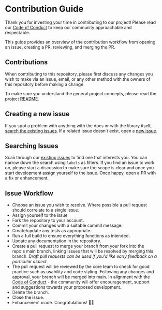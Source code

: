 # Contribution Guide <!-- omit in toc -->

Thank you for investing your time in contributing to our project! Please read our [Code of Conduct](./CODE_OF_CONDUCT.md) to keep our community approachable and respectable.

This guide provides an overview of the contribution workflow from opening an issue, creating a PR, reviewing, and merging the PR.

## Contributions

When contributing to this repository, please first discuss any changes you wish to make via an issue, email, or any other method with the owners of this repository before making a change.

To make sure you understand the general project concepts, please read the project [README](README.md). 

## Creating a new issue

If you spot a problem with anything with the docs or with the library itself, [search the existing issues](https://github.com/Apollo-Protocol/hqdm-lib/issues). If a related issue doesn't exist, open a [new issue](https://github.com/Apollo-Protocol/hqdm-lib/issues/new).

## Searching Issues

Scan through our [existing issues](https://github.com/Apollo-Protocol/hqdm-lib/issues) to find one that interests you. You can narrow down the search using `labels` as filters. If you find an issue to work on, please start a discussion to make sure the scope is clear and once you start development assign yourself to the issue. Once happy, open a PR with a fix or enhancement.

## Issue Workflow
* Choose an issue you wish to resolve. Where possible a pull request should correlate to a single issue.
* Assign yourself to the issue
* Fork the repository to your account.
* Commit your changes with a suitable commit message.
* Create/update any tests as appropriate.
* Run a full build to ensure everything functions as intended.
* Update any documentation in the repository.
* Create a pull request to merge your branch from your fork into the repo's main branch, linking issues that will be resolved by merging this branch. _Draft pull requests can be used if you'd like early feedback on a particular aspect._
* The pull request will be reviewed by the core team to check for good practice such as usability and code styling. Following any changes and approval, your branch will be merged into main. In alignment with the [Code of Conduct](./CODE_OF_CONDUCT.md) - the community will offer encouragement, support and suggestions towards your proposed development.
* Delete the branch.
* Close the issue.
* Enhancement made. Congratulations! :tada::tada:
